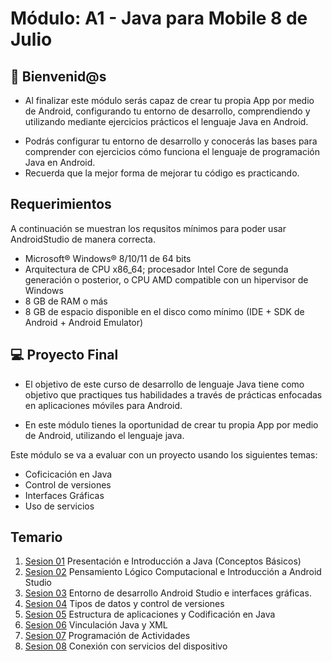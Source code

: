 # Módulo: A1 - Java para Mobile 8 de Julio

## 👋 Bienvenid@s
- Al finalizar este módulo serás capaz de crear tu propia App por medio de Android, configurando tu entorno de desarrollo, comprendiendo y utilizando mediante ejercicios prácticos el lenguaje Java en Android.

<ul>
    <li>
    Podrás configurar tu entorno de desarrollo y conocerás las bases para comprender con ejercicios cómo funciona el lenguaje de programación Java en Android.
    </li>
    <li>
    Recuerda que la mejor forma de mejorar tu código es practicando.
    </li>
</ul>

## Requerimientos
A continuación se muestran los requsitos mínimos para poder usar AndroidStudio de manera correcta.<br>
<ul>
    <li> Microsoft® Windows® 8/10/11 de 64 bits </li>
    <li> Arquitectura de CPU x86_64; procesador Intel Core de segunda generación o posterior, o CPU AMD compatible con un hipervisor de Windows </li>
    <li>8 GB de RAM o más </li>
    <li>8 GB de espacio disponible en el disco como mínimo (IDE + SDK de Android + Android Emulator) </li>
</ul>


## 💻 Proyecto Final

* El objetivo de este curso de desarrollo de lenguaje Java tiene como objetivo que practiques tus habilidades a través de prácticas enfocadas en aplicaciones móviles para Android. 

* En este módulo tienes la oportunidad de crear tu propia App por medio de Android, utilizando el lenguaje java. 

Este módulo se va a evaluar con un proyecto usando los siguientes temas:

- Coficicación en Java
- Control de versiones
- Interfaces Gráficas
- Uso de servicios
 
## Temario

1. [Sesion 01](Sesion-01/README.md)&nbsp;Presentación e Introducción a Java (Conceptos Básicos)
2. [Sesion 02](Sesion-02/README.md)&nbsp;Pensamiento Lógico Computacional e Introducción a Android Studio
3. [Sesion 03](Sesion-03/README.md)&nbsp;Entorno de desarrollo Android Studio e interfaces gráficas.
4. [Sesion 04](Sesion-04/README.md)&nbsp;Tipos de datos y control de versiones
5. [Sesion 05](Sesion-05/README.md)&nbsp;Estructura de aplicaciones y Codificación en Java
6. [Sesion 06](Sesion-06/README.md)&nbsp;Vinculación Java y XML
7. [Sesion 07](Sesion-07/README.md)&nbsp;Programación de Actividades
8. [Sesion 08](Sesion-08/README.md)&nbsp;Conexión con servicios del dispositivo